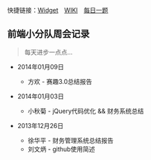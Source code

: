 快捷链接：[Widget](/ct-fed/widget)　[WIKI](/ct-fed/weekly-meeting/wiki)　[每日一题](/ct-fed/weekly-meeting/issues?labels=每日一题&page=1&state=open)

## 前端小分队周会记录

> 每天进步一点点...


* 2014年01月09日
	* 方欢 - 赛趣3.0总结报告

* 2014年01月03日
	* 小秋菊 - jQuery代码优化 && 财务系统总结

* 2013年12月26日
	* 徐华平 - 财务管理系统总结报告
	* 刘文炳 - github使用简述
